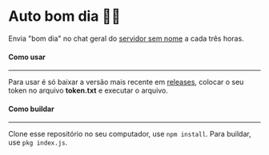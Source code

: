 # Auto bom dia 🥱🍉
Envia "bom dia" no chat geral do [servidor sem nome](https://discord.gg/xPEuDKU) a cada três horas.

#### Como usar
----
Para usar é só baixar a versão mais recente em [releases](https://github.com/doceazedo/auto-bom-dia/releases), colocar o seu token no arquivo **token.txt** e executar o arquivo.

#### Como buildar
----
Clone esse repositório no seu computador, use `npm install`. Para buildar, use `pkg index.js`.